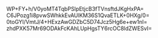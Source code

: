 WP+FY+h/V0yoMT4TqbPSlpEtjcB3fTVnsftdJKgHxPA=
C6JPozg1i8pvwSWhkkEvAUlKM36S1QvaETLK+0HXg/0=
0toGYI/VmtJ/4+HExzAwGDZbC5D74Jcz5Hg6e+ew1nI=
zhdPXK57Mr69ODAkFcKAhLUpHgsTY6rcOC8ldZWESvI=
